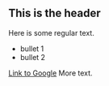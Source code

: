## This is the header

Here is some regular text.

 * bullet 1
 * bullet 2
 
 [Link to Google](http://www.google.com)
 More text.